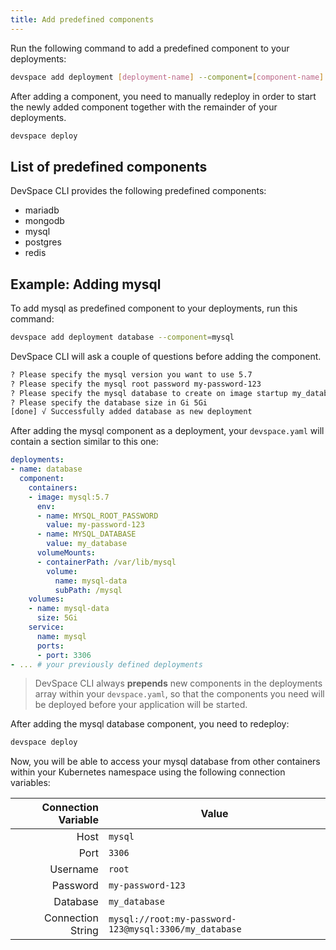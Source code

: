 ```yaml
---
title: Add predefined components
---
```


Run the following command to add a predefined component to your deployments:
```bash
devspace add deployment [deployment-name] --component=[component-name]
```
After adding a component, you need to manually redeploy in order to start the newly added component together with the remainder of your deployments.
```bash
devspace deploy
```

## List of predefined components
DevSpace CLI provides the following predefined components:
- mariadb
- mongodb
- mysql
- postgres
- redis

## Example: Adding mysql
To add mysql as predefined component to your deployments, run this command:
```bash
devspace add deployment database --component=mysql
```

DevSpace CLI will ask a couple of questions before adding the component.
```bash
? Please specify the mysql version you want to use 5.7
? Please specify the mysql root password my-password-123
? Please specify the mysql database to create on image startup my_database
? Please specify the database size in Gi 5Gi
[done] √ Successfully added database as new deployment
```

After adding the mysql component as a deployment, your `devspace.yaml` will contain a section similar to this one:
```yaml
deployments:
- name: database
  component:
    containers:
    - image: mysql:5.7
      env:
      - name: MYSQL_ROOT_PASSWORD
        value: my-password-123
      - name: MYSQL_DATABASE
        value: my_database
      volumeMounts:
      - containerPath: /var/lib/mysql
        volume:
          name: mysql-data
          subPath: /mysql
    volumes:
    - name: mysql-data
      size: 5Gi
    service:
      name: mysql
      ports:
      - port: 3306
- ... # your previously defined deployments
```

> DevSpace CLI always **prepends** new components in the deployments array within your `devspace.yaml`, so that the components you need will be deployed before your application will be started.

After adding the mysql database component, you need to redeploy:
```bash
devspace deploy
```

Now, you will be able to access your mysql database from other containers within your Kubernetes namespace using the following connection variables:

| Connection Variable | Value |
| ---:|---|
| Host | `mysql` |
| Port | `3306` |
| Username | `root` |
| Password | `my-password-123` |
| Database | `my_database` |
| Connection String | `mysql://root:my-password-123@mysql:3306/my_database` |

